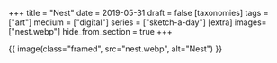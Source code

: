 +++
title = "Nest"
date = 2019-05-31
draft =  false
[taxonomies]
tags = ["art"]
medium = ["digital"]
series = ["sketch-a-day"]
[extra]
images= ["nest.webp"]
hide_from_section = true
+++

{{ image(class="framed", src="nest.webp", alt="Nest") }}
